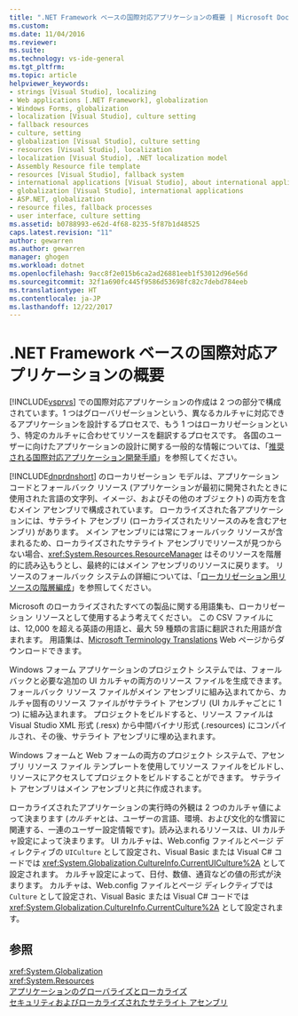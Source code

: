 ```yaml
---
title: ".NET Framework ベースの国際対応アプリケーションの概要 | Microsoft Docs"
ms.custom: 
ms.date: 11/04/2016
ms.reviewer: 
ms.suite: 
ms.technology: vs-ide-general
ms.tgt_pltfrm: 
ms.topic: article
helpviewer_keywords:
- strings [Visual Studio], localizing
- Web applications [.NET Framework], globalization
- Windows Forms, globalization
- localization [Visual Studio], culture setting
- fallback resources
- culture, setting
- globalization [Visual Studio], culture setting
- resources [Visual Studio], localization
- localization [Visual Studio], .NET localization model
- Assembly Resource file template
- resources [Visual Studio], fallback system
- international applications [Visual Studio], about international applications
- globalization [Visual Studio], international applications
- ASP.NET, globalization
- resource files, fallback processes
- user interface, culture setting
ms.assetid: b0788993-e62d-4f68-8235-5f87b1d48525
caps.latest.revision: "11"
author: gewarren
ms.author: gewarren
manager: ghogen
ms.workload: dotnet
ms.openlocfilehash: 9acc8f2e015b6ca2ad26881eeb1f53012d96e56d
ms.sourcegitcommit: 32f1a690fc445f9586d53698fc82c7debd784eeb
ms.translationtype: HT
ms.contentlocale: ja-JP
ms.lasthandoff: 12/22/2017
---
```

# <a name="introduction-to-international-applications-based-on-the-net-framework"></a>.NET Framework ベースの国際対応アプリケーションの概要
[!INCLUDE[vsprvs](../code-quality/includes/vsprvs_md.md)] での国際対応アプリケーションの作成は 2 つの部分で構成されています。1 つはグローバリゼーションという、異なるカルチャに対応できるアプリケーションを設計するプロセスで、もう 1 つはローカリゼーションという、特定のカルチャに合わせてリソースを翻訳するプロセスです。 各国のユーザーに向けたアプリケーションの設計に関する一般的な情報については、「[推奨される国際対応アプリケーション開発手順](http://msdn.microsoft.com/Library/f08169c7-aad8-4ec3-9a21-9ebd3b89986c)」を参照してください。  
  
 [!INCLUDE[dnprdnshort](../code-quality/includes/dnprdnshort_md.md)] のローカリゼーション モデルは、アプリケーション コードとフォールバック リソース (アプリケーションが最初に開発されたときに使用された言語の文字列、イメージ、およびその他のオブジェクト) の両方を含むメイン アセンブリで構成されています。 ローカライズされた各アプリケーションには、サテライト アセンブリ (ローカライズされたリソースのみを含むアセンブリ) があります。 メイン アセンブリには常にフォールバック リソースが含まれるため、ローカライズされたサテライト アセンブリでリソースが見つからない場合、<xref:System.Resources.ResourceManager> はそのリソースを階層的に読み込もうとし、最終的にはメイン アセンブリのリソースに戻ります。 リソースのフォールバック システムの詳細については、「[ローカリゼーション用リソースの階層編成](../ide/hierarchical-organization-of-resources-for-localization.md)」を参照してください。  
  
 Microsoft のローカライズされたすべての製品に関する用語集も、ローカリゼーション リソースとして使用するよう考えてください。 この CSV ファイルには、12,000 を超える英語の用語と、最大 59 種類の言語に翻訳された用語が含まれます。 用語集は、[Microsoft Terminology Translations](http://go.microsoft.com/fwlink/?LinkId=128146) Web ページからダウンロードできます。  
  
 Windows フォーム アプリケーションのプロジェクト システムでは、フォールバックと必要な追加の UI カルチャの両方のリソース ファイルを生成できます。 フォールバック リソース ファイルがメイン アセンブリに組み込まれてから、カルチャ固有のリソース ファイルがサテライト アセンブリ (UI カルチャごとに 1 つ) に組み込まれます。 プロジェクトをビルドすると、リソース ファイルは Visual Studio XML 形式 (.resx) から中間バイナリ形式 (.resources) にコンパイルされ、その後、サテライト アセンブリに埋め込まれます。  
  
 Windows フォームと Web フォームの両方のプロジェクト システムで、アセンブリ リソース ファイル テンプレートを使用してリソース ファイルをビルドし、リソースにアクセスしてプロジェクトをビルドすることができます。 サテライト アセンブリはメイン アセンブリと共に作成されます。  
  
 ローカライズされたアプリケーションの実行時の外観は 2 つのカルチャ値によって決まります  (*カルチャ*とは、ユーザーの言語、環境、および文化的な慣習に関連する、一連のユーザー設定情報です)。読み込まれるリソースは、UI カルチャ設定によって決まります。 UI カルチャは、Web.config ファイルとページ ディレクティブの `UICulture` として設定され、Visual Basic または Visual C# コードでは <xref:System.Globalization.CultureInfo.CurrentUICulture%2A> として設定されます。 カルチャ設定によって、日付、数値、通貨などの値の形式が決まります。 カルチャは、Web.config ファイルとページ ディレクティブでは `Culture` として設定され、Visual Basic または Visual C# コードでは <xref:System.Globalization.CultureInfo.CurrentCulture%2A> として設定されます。  
  
## <a name="see-also"></a>参照  
 <xref:System.Globalization>   
 <xref:System.Resources>   
 [アプリケーションのグローバライズとローカライズ](../ide/globalizing-and-localizing-applications.md)   
 [セキュリティおよびローカライズされたサテライト アセンブリ](../ide/security-and-localized-satellite-assemblies.md)